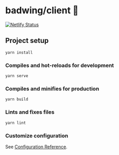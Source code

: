 # badwing/client :guitar:

[![Netlify Status](https://api.netlify.com/api/v1/badges/0b7366c3-6398-42f7-a8e7-7028ffac86f6/deploy-status)](https://app.netlify.com/sites/badwing/deploys)

## Project setup
```
yarn install
```

### Compiles and hot-reloads for development
```
yarn serve
```

### Compiles and minifies for production
```
yarn build
```

### Lints and fixes files
```
yarn lint
```

### Customize configuration
See [Configuration Reference](https://cli.vuejs.org/config/).

